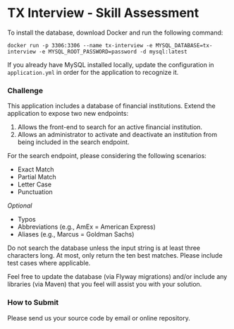 # TX Interview - Skill Assessment

To install the database, download Docker and run the following command:
```$xslt
docker run -p 3306:3306 --name tx-interview -e MYSQL_DATABASE=tx-interview -e MYSQL_ROOT_PASSWORD=password -d mysql:latest
```
If you already have MySQL installed locally, update the configuration in `application.yml` in order for the application to recognize it.

### Challenge
This application includes a database of financial institutions. 
Extend the application to expose two new endpoints:
1. Allows the front-end to search for an active financial institution.
2. Allows an administrator to activate and deactivate an institution from being included in the
 search endpoint.

For the search endpoint, please considering the following scenarios:
* Exact Match
* Partial Match
* Letter Case
* Punctuation

*Optional*
* Typos
* Abbreviations (e.g., AmEx = American Express)
* Aliases (e.g., Marcus = Goldman Sachs)

Do not search the database unless the input string is at least three characters long. 
At most, only return the ten best matches.  Please include test cases where applicable.

Feel free to update the database (via Flyway migrations) and/or include any libraries (via Maven) that you feel will assist you with your solution.

### How to Submit
Please send us your source code by email or online repository.
